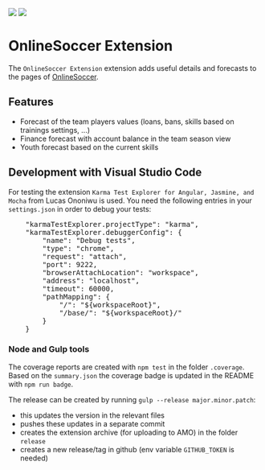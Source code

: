 ![](https://img.shields.io/badge/Coverage-83%25-83A603.svg?style=flat&logoColor=black&color=green&prefix=$coverage$)
![](https://img.shields.io/badge/style-eslint-green)

# OnlineSoccer Extension

The `OnlineSoccer Extension` extension adds useful details and forecasts to the pages of [OnlineSoccer](https://os.ongapo.com).

## Features

- Forecast of the team players values (loans, bans, skills based on trainings settings, ...)
- Finance forecast with account balance in the team season view
- Youth forecast based on the current skills


## Development with Visual Studio Code

For testing the extension `Karma Test Explorer for Angular, Jasmine, and Mocha` from Lucas Ononiwu is used. You need the following entries in your `settings.json` in order to debug your tests:
<pre>
	"karmaTestExplorer.projectType": "karma",
	"karmaTestExplorer.debuggerConfig": {
		"name": "Debug tests",
		"type": "chrome",
		"request": "attach",
		"port": 9222,
		"browserAttachLocation": "workspace",
		"address": "localhost",
		"timeout": 60000,
		"pathMapping": {
			"/": "${workspaceRoot}",
			"/base/": "${workspaceRoot}/"
		}
	}
</pre>

### Node and Gulp tools

The coverage reports are created with `npm test` in the folder `.coverage`. Based on the `summary.json` the coverage badge is updated in the README with `npm run badge`.

The release can be created by running `gulp --release major.minor.patch`:
- this updates the version in the relevant files
- pushes these updates in a separate commit
- creates the extension archive (for uploading to AMO) in the folder `release`
- creates a new release/tag in github (env variable `GITHUB_TOKEN` is needed)
